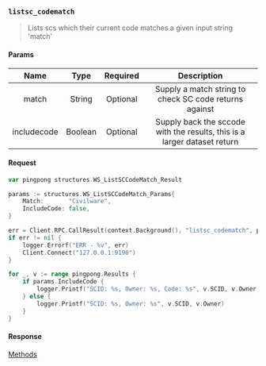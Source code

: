 ### `listsc_codematch`

> Lists scs which their current code matches a given input string 'match'

#### Params

|Name|Type|Required|Description|
|:--:|:--:|:------:|:---------:|
|match|String|Optional|Supply a match string to check SC code returns against|
|includecode|Boolean|Optional|Supply back the sccode with the results, this is a larger dataset return|

#### Request

```go
var pingpong structures.WS_ListSCCodeMatch_Result

params := structures.WS_ListSCCodeMatch_Params{
    Match:       "Civilware",
    IncludeCode: false,
}

err = Client.RPC.CallResult(context.Background(), "listsc_codematch", params, &pingpong)
if err != nil {
    logger.Errorf("ERR - %v", err)
    Client.Connect("127.0.0.1:9190")
}

for _, v := range pingpong.Results {
    if params.IncludeCode {
        logger.Printf("SCID: %s, Owner: %s, Code: %s", v.SCID, v.Owner, v.Code)
    } else {
        logger.Printf("SCID: %s, Owner: %s", v.SCID, v.Owner)
    }
}
```

#### Response

[Methods](../README.md#methods)
